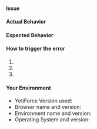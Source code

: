 
<!--- Before you create a new issue, please check out our [manual] (https://yetiforce.com/en/github/issues/126-issues.html) --->

#### Issue
<!--- Provide a more detailed introduction to the issue itself, and why you consider it to be a bug. Descriptions can be provided in English or Polish (remember to add [PL] for Polish in the title). -->


#### Actual Behavior
<!--- Describe the result -->

#### Expected Behavior
<!--- Describe what you would want the result to be -->

#### How to trigger the error
<!--- If possible, please make a video using [ScreenToGif] (https://screentogif.codeplex.com/) or any other program used for recording actions from your desktop. -->
1.
2.
3.

#### Your Environment
<!---Describe the environment -->
* YetiForce Version used:
* Browser name and version:
* Environment name and version:
* Operating System and version:

<!--- Please check on your issue from time to time, in case we have questions or need some extra information. --->
